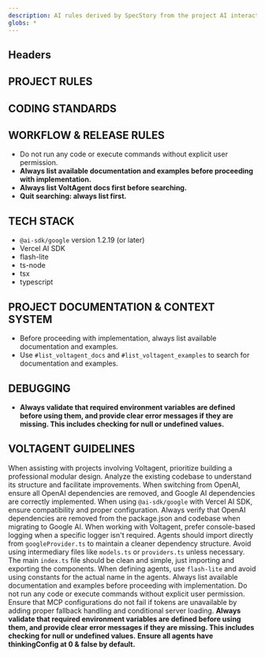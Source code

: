 ```yaml
---
description: AI rules derived by SpecStory from the project AI interaction history
globs: *
---
```


## Headers

## PROJECT RULES

## CODING STANDARDS

## WORKFLOW & RELEASE RULES
- Do not run any code or execute commands without explicit user permission.
- **Always list available documentation and examples before proceeding with implementation.**
- **Always list VoltAgent docs first before searching.**
- **Quit searching: always list first.**

## TECH STACK
- `@ai-sdk/google` version 1.2.19 (or later)
- Vercel AI SDK
- flash-lite
- ts-node
- tsx
- typescript

## PROJECT DOCUMENTATION & CONTEXT SYSTEM
- Before proceeding with implementation, always list available documentation and examples.
- Use `#list_voltagent_docs` and `#list_voltagent_examples` to search for documentation and examples.

## DEBUGGING
- **Always validate that required environment variables are defined before using them, and provide clear error messages if they are missing. This includes checking for null or undefined values.**

## VOLTAGENT GUIDELINES

When assisting with projects involving Voltagent, prioritize building a professional modular design. Analyze the existing codebase to understand its structure and facilitate improvements. When switching from OpenAI, ensure all OpenAI dependencies are removed, and Google AI dependencies are correctly implemented. When using `@ai-sdk/google` with Vercel AI SDK, ensure compatibility and proper configuration. Always verify that OpenAI dependencies are removed from the package.json and codebase when migrating to Google AI. When working with Voltagent, prefer console-based logging when a specific logger isn't required. Agents should import directly from `googleProvider.ts` to maintain a cleaner dependency structure. Avoid using intermediary files like `models.ts` or `providers.ts` unless necessary. The main `index.ts` file should be clean and simple, just importing and exporting the components. When defining agents, use `flash-lite` and avoid using constants for the actual name in the agents. Always list available documentation and examples before proceeding with implementation. Do not run any code or execute commands without explicit user permission. Ensure that MCP configurations do not fail if tokens are unavailable by adding proper fallback handling and conditional server loading. **Always validate that required environment variables are defined before using them, and provide clear error messages if they are missing. This includes checking for null or undefined values.** **Ensure all agents have thinkingConfig at 0 & false by default.**